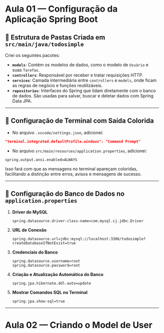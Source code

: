 # Aula 01 — Configuração da Aplicação Spring Boot

## 📁 Estrutura de Pastas Criada em `src/main/java/todosimple`

Criei os seguintes pacotes:

- **`models`**: Contém os modelos de dados, como o modelo de `Usuário` e suas `Tarefas`.
- **`controllers`**: Responsável por receber e tratar requisições HTTP.
- **`services`**: Camada intermediária entre `controllers` e `models`, onde ficam as regras de negócio e funções reutilizáveis.
- **`repositories`**: Interfaces do Spring que lidam diretamente com o banco de dados. São usadas para salvar, buscar e deletar dados com Spring Data JPA.

---

## 🎨 Configuração de Terminal com Saída Colorida

- No arquivo `.vscode/settings.json`, adicionei:

```json
"terminal.integrated.defaultProfile.windows": "Command Prompt"
```

- No arquivo `src/main/resources/application.properties`, adicionei:

```
spring.output.ansi.enabled=ALWAYS
```

Isso fará com que as mensagens no terminal apareçam coloridas, facilitando a distinção entre erros, avisos e mensagens de sucesso.

---

## 💾 Configuração do Banco de Dados no `application.properties`

1. **Driver do MySQL**
   ```properties
   spring.datasource.driver-class-name=com.mysql.cj.jdbc.Driver
   ```

2. **URL de Conexão**
   ```properties
   spring.datasource.url=jdbc:mysql://localhost:3306/todosimple?createDatabaseIfNotExist=true
   ```

3. **Credenciais do Banco**
   ```properties
   spring.datasource.username=root
   spring.datasource.password=root
   ```

4. **Criação e Atualização Automática do Banco**
   ```properties
   spring.jpa.hibernate.ddl-auto=update
   ```

5. **Mostrar Comandos SQL no Terminal**
   ```properties
   spring.jpa.show-sql=true
   ```

---

# Aula 02 — Criando o Model de User